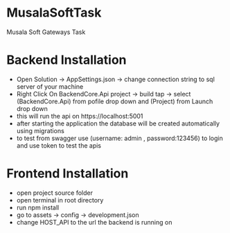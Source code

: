 # MusalaSoftTask
Musala Soft Gateways Task


# Backend Installation

- Open Solution -> AppSettings.json -> change connection string to sql server of your machine
- Right Click On BackendCore.Api project -> build tap -> select (BackendCore.Api) from pofile drop down and (Project) from Launch drop down
- this will run the api on https://localhost:5001
- after starting the application the database will be created automatically using migrations
- to test from swagger use (username: admin , password:123456) to login and use token to test the apis


# Frontend Installation

- open project source folder
- open terminal in root directory
- run npm install
- go to assets -> config -> development.json
- change HOST_API to the url the backend is running on


